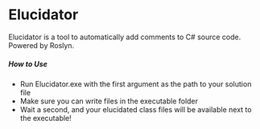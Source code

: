 # Elucidator

Elucidator is a tool to automatically add comments to C# source code. Powered by Roslyn.

##### How to Use
  - Run Elucidator.exe with the first argument as the path to your solution file
  - Make sure you can write files in the executable folder
  - Wait a second, and your elucidated class files will be available next to the executable!